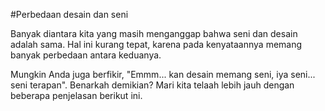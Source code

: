 #Perbedaan desain dan seni

Banyak diantara kita yang masih menganggap bahwa seni dan desain adalah sama. Hal ini kurang tepat, karena pada kenyataannya memang banyak perbedaan antara keduanya.

Mungkin Anda juga berfikir, \"Emmm... kan desain memang seni, iya seni... seni terapan\". Benarkah demikian? Mari kita telaah lebih jauh dengan beberapa penjelasan berikut ini.
